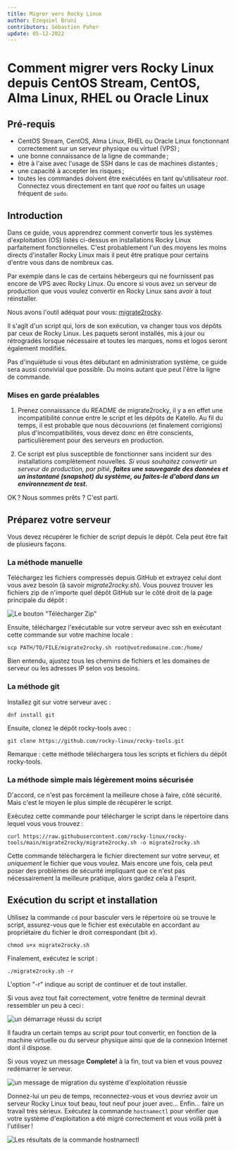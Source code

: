 ```yaml
---
title: Migrer vers Rocky Linux
author: Ezequiel Bruni
contributors: Sébastien Poher
update: 05-12-2022
---
```


# Comment migrer vers Rocky Linux depuis CentOS Stream, CentOS, Alma Linux, RHEL ou Oracle Linux

## Pré-requis

* CentOS Stream, CentOS, Alma Linux, RHEL ou Oracle Linux fonctionnant correctement sur un serveur physique ou virtuel (VPS) ;
* une bonne connaissance de la ligne de commande ;
* être à l'aise avec l'usage de SSH dans le cas de machines distantes ;
* une capacité à accepter les risques ;
* toutes les commandes doivent être exécutées en tant qu'utilisateur *root*. Connectez vous directement en tant que *root* ou faites un usage fréquent de `sudo`.

## Introduction

Dans ce guide, vous apprendrez comment convertir tous les systèmes d'exploitation (OS) listés ci-dessus en installations Rocky Linux parfaitement fonctionnelles. C'est probablement l'un des moyens les moins directs d'installer Rocky Linux mais il peut être pratique pour certains d'entre vous dans de nombreux cas.

Par exemple dans le cas de certains hébergeurs qui ne fournissent pas encore de VPS avec Rocky Linux. Ou encore si vous avez un serveur de production que vous voulez convertir en Rocky Linux sans avoir à tout réinstaller.

Nous avons l'outil adéquat pour vous: [migrate2rocky](https://github.com/rocky-linux/rocky-tools/tree/main/migrate2rocky).

Il s'agît d'un script qui, lors de son exécution, va changer tous vos dépôts par ceux de Rocky Linux. Les paquets seront installés, mis à jour ou rétrogradés lorsque nécessaire et toutes les marques, noms et logos seront également modifiés.

Pas d'inquiétude si vous êtes débutant en administration système, ce guide sera aussi convivial que possible. Du moins autant que peut l'être la ligne de commande.

### Mises en garde préalables

1. Prenez connaissance du README de migrate2rocky, il y a en effet une incompatibilité connue entre le script et les dépôts de Katello. Au fil du temps, il est probable que nous découvrions (et finalement corrigions) plus d'incompatibilités, vous devez donc en être conscients, particulièrement pour des serveurs en production.

2. Ce script est plus susceptible de fonctionner sans incident sur des installations complètement nouvelles. _Si vous souhaitez convertir un serveur de production, par pitié, **faites une sauvegarde des données et un instantané (snapshot) du système, ou faites-le d'abord dans un environnement de test.**_

OK ? Nous sommes prêts ? C'est parti.

## Préparez votre serveur

Vous devez récupérer le fichier de script depuis le dépôt. Cela peut être fait de plusieurs façons.

### La méthode manuelle

Téléchargez les fichiers compressés depuis GitHub et extrayez celui dont vous avez besoin (à savoir *migrate2rocky.sh*). Vous pouvez trouver les fichiers zip de n'importe quel dépôt GitHub sur le côté droit de la page principale du dépôt :

![Le bouton "Télécharger Zip"](images/migrate2rocky-github-zip.png)

Ensuite, téléchargez l'exécutable sur votre serveur avec ssh en exécutant cette commande sur votre machine locale :

```
scp PATH/TO/FILE/migrate2rocky.sh root@votredomaine.com:/home/
```

Bien entendu, ajustez tous les chemins de fichiers et les domaines de serveur ou les adresses IP selon vos besoins.

### La méthode git

Installez git sur votre serveur avec :

```
dnf install git
```

Ensuite, clonez le dépôt rocky-tools avec :

```
git clone https://github.com/rocky-linux/rocky-tools.git
```

Remarque : cette méthode téléchargera tous les scripts et fichiers du dépôt rocky-tools.

### La méthode simple mais légèrement moins sécurisée

D'accord, ce n'est pas forcément la meilleure chose à faire, côté sécurité. Mais c'est le moyen le plus simple de récupérer le script.

Exécutez cette commande pour télécharger le script dans le répertoire dans lequel vous vous trouvez :

```
curl https://raw.githubusercontent.com/rocky-linux/rocky-tools/main/migrate2rocky/migrate2rocky.sh -o migrate2rocky.sh
```

Cette commande téléchargera le fichier directement sur votre serveur, et *uniquement* le fichier que vous voulez. Mais encore une fois, cela peut poser des problèmes de sécurité impliquant que ce n'est pas nécessairement la meilleure pratique, alors gardez cela à l'esprit.

## Exécution du script et installation

Utilisez la commande `cd` pour basculer vers le répertoire où se trouve le script, assurez-vous que le fichier est exécutable en accordant au propriétaire du fichier le droit correspondant (bit *x*).

```
chmod u+x migrate2rocky.sh
```

Finalement, exécutez le script :

```
./migrate2rocky.sh -r
```

L'option "-r" indique au script de continuer et de tout installer.

Si vous avez tout fait correctement, votre fenêtre de terminal devrait ressembler un peu à ceci :

![un démarrage réussi du script](images/migrate2rocky-convert-01.png)

Il faudra un certain temps au script pour tout convertir, en fonction de la machine virtuelle ou du serveur physique ainsi que de la connexion Internet dont il dispose.

Si vous voyez un message **Complete!** à la fin, tout va bien et vous pouvez redémarrer le serveur.

![un message de migration du système d'exploitation réussie](images/migrate2rocky-convert-02.png)

Donnez-lui un peu de temps, reconnectez-vous et vous devriez avoir un serveur Rocky Linux tout beau, tout neuf pour jouer avec...  Enfin... faire un travail très sérieux. Exécutez la commande `hostnamectl` pour vérifier que votre système d'exploitation a été migré correctement et vous voilà prêt à l'utiliser !

![Les résultats de la commande hostnamectl](images/migrate2rocky-convert-03.png)